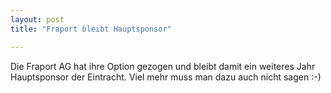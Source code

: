 ```yaml
---
layout: post
title: "Fraport bleibt Hauptsponsor"

---
```


Die Fraport AG hat ihre Option gezogen und bleibt damit ein weiteres Jahr Hauptsponsor der Eintracht. Viel mehr muss man dazu auch nicht sagen :-)


